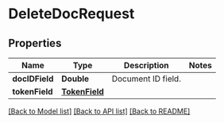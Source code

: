 # DeleteDocRequest

## Properties
Name | Type | Description | Notes
------------ | ------------- | ------------- | -------------
**docIDField** | **Double** | Document ID field. | 
**tokenField** | [**TokenField**](TokenField.md) |  | 

[[Back to Model list]](../README.md#documentation-for-models) [[Back to API list]](../README.md#documentation-for-api-endpoints) [[Back to README]](../README.md)


